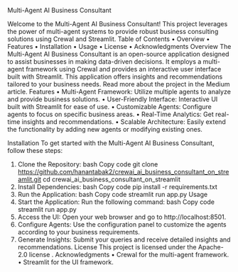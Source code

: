 Multi-Agent AI Business Consultant



Welcome to the Multi-Agent AI Business Consultant! This project leverages the power of multi-agent systems to provide robust business consulting solutions using CrewaI and Streamlit.
Table of Contents
•	Overview
•	Features
•	Installation
•	Usage
•	License
•	Acknowledgments
Overview
The Multi-Agent AI Business Consultant is an open-source application designed to assist businesses in making data-driven decisions. It employs a multi-agent framework using CrewaI and provides an interactive user interface built with Streamlit. This application offers insights and recommendations tailored to your business needs.
Read more about the project in the Medium article.
Features
•	Multi-Agent Framework: Utilize multiple agents to analyze and provide business solutions.
•	User-Friendly Interface: Interactive UI built with Streamlit for ease of use.
•	Customizable Agents: Configure agents to focus on specific business areas.
•	Real-Time Analytics: Get real-time insights and recommendations.
•	Scalable Architecture: Easily extend the functionality by adding new agents or modifying existing ones.

Installation
To get started with the Multi-Agent AI Business Consultant, follow these steps:
1.	Clone the Repository:
bash
Copy code
git clone https://github.com/hanantabak2/crewai_ai_business_consultant_on_streamlit.git
cd crewai_ai_business_consultant_on_streamlit
2.	Install Dependencies:
bash
Copy code
pip install -r requirements.txt
3.	Run the Application:
bash
Copy code
streamlit run app.py
Usage
1.	Start the Application: Run the following command:
bash
Copy code
streamlit run app.py
2.	Access the UI: Open your web browser and go to http://localhost:8501.
3.	Configure Agents: Use the configuration panel to customize the agents according to your business requirements.
4.	Generate Insights: Submit your queries and receive detailed insights and recommendations.
License
This project is licensed under the Apache-2.0 license .
Acknowledgments
•	CrewaI for the multi-agent framework.
•	Streamlit for the UI framework.

